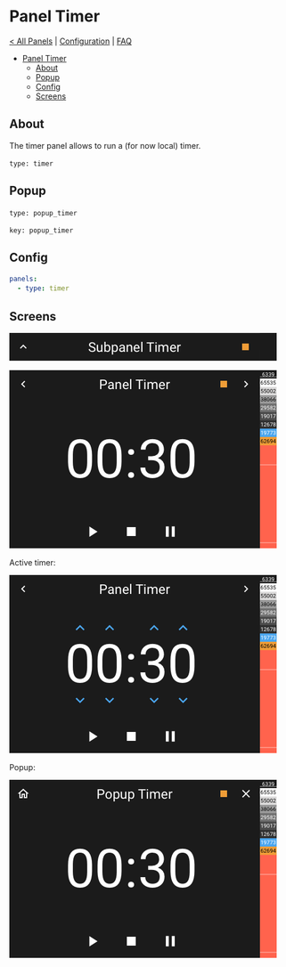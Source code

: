 # Panel Timer

[< All Panels](README.md) | [Configuration](../Config.md) | [FAQ](../FAQ.md)

- [Panel Timer](#panel-timer)
  - [About](#about)
  - [Popup](#popup)
  - [Config](#config)
  - [Screens](#screens)

## About

The timer panel allows to run a (for now local) timer.

`type: timer`

## Popup

`type: popup_timer`

`key: popup_timer`

## Config

```yaml
panels:
  - type: timer
```

## Screens

![Subpanel Timer](../assets/subpanel_timer.png)

![Panel Timer](../assets/panel_timer.png)

Active timer:

![Panel Timer Inactive](../assets/panel_timer_inactive.png)

Popup:

![Popup Timer](../assets/popup_timer.png)
